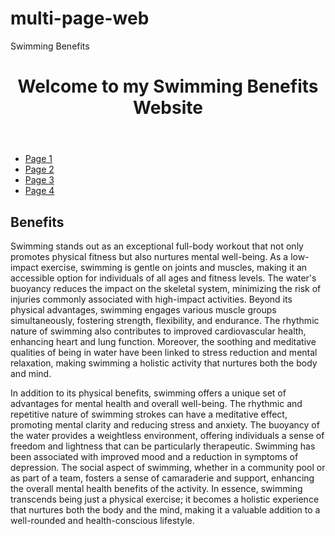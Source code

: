  # multi-page-web<!DOCTYPE html>
<html lang="en">
<head>
    <meta charset="UTF-8">
    <meta name="viewport" content="width=device-width, initial-scale=1.0">
    Swimming Benefits
    <link rel="stylesheet" href="styles.css">
</head>
<body>
    <header>
        <h1>Welcome to my Swimming Benefits Website</h1>
    </header>
    <nav>
        <ul>
            <li><a href="index.html">Page 1</a></li>
         <li><a href="index.html">Page 2</a></li>
         <li><a href="index.html">Page 3</a></li>
         <li><a href="index.html">Page 4</a></li>
        </ul>
    </nav>
    <section>
        <h2>Benefits</h2>
        <p>Swimming stands out as an exceptional full-body workout that not only promotes physical fitness but also nurtures mental well-being. As a low-impact exercise, swimming is gentle on joints and muscles, making it an accessible option for individuals of all ages and fitness levels. The water's buoyancy reduces the impact on the skeletal system, minimizing the risk of injuries commonly associated with high-impact activities. Beyond its physical advantages, swimming engages various muscle groups simultaneously, fostering strength, flexibility, and endurance. The rhythmic nature of swimming also contributes to improved cardiovascular health, enhancing heart and lung function. Moreover, the soothing and meditative qualities of being in water have been linked to stress reduction and mental relaxation, making swimming a holistic activity that nurtures both the body and mind.

In addition to its physical benefits, swimming offers a unique set of advantages for mental health and overall well-being. The rhythmic and repetitive nature of swimming strokes can have a meditative effect, promoting mental clarity and reducing stress and anxiety. The buoyancy of the water provides a weightless environment, offering individuals a sense of freedom and lightness that can be particularly therapeutic. Swimming has been associated with improved mood and a reduction in symptoms of depression. The social aspect of swimming, whether in a community pool or as part of a team, fosters a sense of camaraderie and support, enhancing the overall mental health benefits of the activity. In essence, swimming transcends being just a physical exercise; it becomes a holistic experience that nurtures both the body and the mind, making it a valuable addition to a well-rounded and health-conscious lifestyle.

